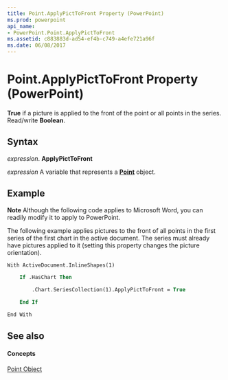 ```yaml
---
title: Point.ApplyPictToFront Property (PowerPoint)
ms.prod: powerpoint
api_name:
- PowerPoint.Point.ApplyPictToFront
ms.assetid: c883883d-ad54-ef4b-c749-a4efe721a96f
ms.date: 06/08/2017
---
```



# Point.ApplyPictToFront Property (PowerPoint)

 **True** if a picture is applied to the front of the point or all points in the series. Read/write **Boolean**.


## Syntax

 _expression_. **ApplyPictToFront**

 _expression_ A variable that represents a **[Point](point-object-powerpoint.md)** object.


## Example




 **Note**  Although the following code applies to Microsoft Word, you can readily modify it to apply to PowerPoint.

The following example applies pictures to the front of all points in the first series of the first chart in the active document. The series must already have pictures applied to it (setting this property changes the picture orientation).




```vb
With ActiveDocument.InlineShapes(1)

    If .HasChart Then

        .Chart.SeriesCollection(1).ApplyPictToFront = True

    End If

End With
```


## See also


#### Concepts


[Point Object](point-object-powerpoint.md)

